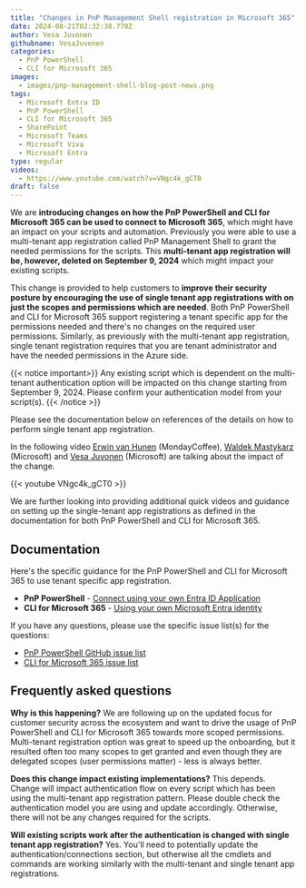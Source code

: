 ```yaml
---
title: "Changes in PnP Management Shell registration in Microsoft 365"
date: 2024-08-21T02:32:38.770Z
author: Vesa Juvonen
githubname: VesaJuvonen
categories:
  - PnP PowerShell
  - CLI for Microsoft 365
images:
  - images/pnp-management-shell-blog-post-news.png
tags:
  - Microsoft Entra ID
  - PnP PowerShell
  - CLI for Microsoft 365
  - SharePoint
  - Microsoft Teams
  - Microsoft Viva
  - Microsoft Entra
type: regular
videos:
  - https://www.youtube.com/watch?v=VNgc4k_gCT0
draft: false
---
```


 We are **introducing changes on how the PnP PowerShell and CLI for Microsoft 365 can be used to connect to Microsoft 365**, which might have an impact on your scripts and automation. Previously you were able to use a multi-tenant app registration called PnP Management Shell to grant the needed permissions for the scripts. This **multi-tenant app registration will be, however, deleted on September 9, 2024** which might impact your existing scripts.

This change is provided to help customers to **improve their security posture by encouraging the use of single tenant app registrations with on just the scopes and permissions which are needed**. Both PnP PowerShell and CLI for Microsoft 365 support registering a tenant specific app for the permissions needed and there's no changes on the required user permissions. Similarly, as previously with the multi-tenant app registration, single tenant registration requires that you are tenant administrator and have the needed permissions in the Azure side.

{{< notice important>}}
Any existing script which is dependent on the multi-tenant authentication option will be impacted on this change starting from September 9, 2024. Please confirm your authentication model from your script(s).
{{< /notice >}}

Please see the documentation below on references of the details on how to perform single tenant app registration.

In the following video [Erwin van Hunen](https://www.linkedin.com/in/erwinvanhunen/) (MondayCoffee), [Waldek Mastykarz](https://www.linkedin.com/in/waldekmastykarz/) (Microsoft) and [Vesa Juvonen](https://www.linkedin.com/in/vesajuvonen/) (Microsoft) are talking about the impact of the change.

{{< youtube VNgc4k_gCT0 >}}

We are further looking into providing additional quick videos and guidance on setting up the single-tenant app registrations as defined in the documentation for both PnP PowerShell and CLI for Microsoft 365.

## Documentation

Here's the specific guidance for the PnP PowerShell and CLI for Microsoft 365 to use tenant specific app registration.

* **PnP PowerShell** - [Connect using your own Entra ID Application](https://pnp.github.io/powershell/articles/connecting.html#connect-by-using-your-own-entra-id-application)
* **CLI for Microsoft 365** - [Using your own Microsoft Entra identity](https://pnp.github.io/cli-microsoft365/user-guide/using-own-identity/)

If you have any questions, please use the specific issue list(s) for the questions:

* [PnP PowerShell GitHub issue list](https://github.com/pnp/powershell/issues)
* [CLI for Microsoft 365 issue list](https://github.com/pnp/cli-microsoft365/issues)


## Frequently asked questions

**Why is this happening?**
We are following up on the updated focus for customer security across the ecosystem and want to drive the usage of PnP PowerShell and CLI for Microsoft 365 towards more scoped permissions. Multi-tenant registration option was great to speed up the onboarding, but it resulted often too many scopes to get granted and even though they are delegated scopes (user permissions matter) - less is always better.

**Does this change impact existing implementations?**
This depends. Change will impact authentication flow on every script which has been using the multi-tenant app registration pattern. Please double check the authentication model you are using and update accordingly. Otherwise, there will not be any changes required for the scripts.

**Will existing scripts work after the authentication is changed with single tenant app registration?**
Yes. You'll need to potentially update the authentication/connections section, but otherwise all the cmdlets and commands are working similarly with the multi-tenant and single tenant app registrations.